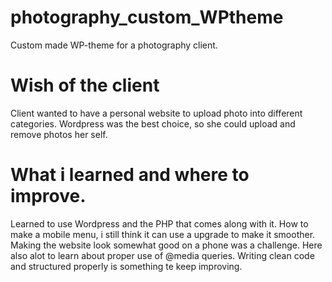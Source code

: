 # photography_custom_WPtheme

Custom made WP-theme for a photography client.

# Wish of the client

Client wanted to have a personal website to upload photo into different categories.
Wordpress was the best choice, so she could upload and remove photos her self.

# What i learned and where to improve.

Learned to use Wordpress and the PHP that comes along with it.
How to make a mobile menu, i still think it can use a upgrade to make it smoother.
Making the website look somewhat good on a phone was a challenge. Here also alot to learn about proper use of @media queries.
Writing clean code and structured properly is something te keep improving.
